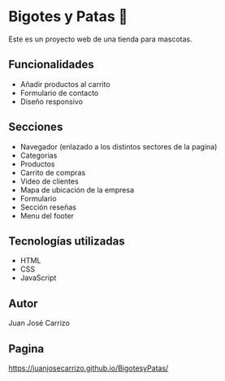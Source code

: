 # Bigotes y Patas 🐾

Este es un proyecto web de una tienda para mascotas.

## Funcionalidades

- Añadir productos al carrito
- Formulario de contacto
- Diseño responsivo

## Secciones
- Navegador (enlazado a los distintos sectores de la pagina)
- Categorias
- Productos
- Carrito de compras
- Video de clientes
- Mapa de ubicación de la empresa
- Formulario
- Sección reseñas
- Menu del footer

## Tecnologías utilizadas

- HTML
- CSS
- JavaScript

## Autor

Juan José Carrizo

## Pagina

https://juanjosecarrizo.github.io/BigotesyPatas/